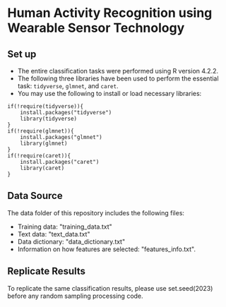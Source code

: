 # Human Activity Recognition using Wearable Sensor Technology

## Set up
- The entire classification tasks were performed using R version 4.2.2.
- The following three libraries have been used to perform the essential task: `tidyverse`, `glmnet`, and `caret`.
- You may use the following to install or load necessary libraries:
```
if(!require(tidyverse)){
    install.packages("tidyverse")
    library(tidyverse)
}
if(!require(glmnet)){
    install.packages("glmnet")
    library(glmnet)
}
if(!require(caret)){
    install.packages("caret")
    library(caret)
}
```

## Data Source
The data folder of this repository includes the following files:
- Training data: "training_data.txt"
- Text data: "text_data.txt"
- Data dictionary: "data_dictionary.txt"
- Information on how features are selected: "features_info.txt".

## Replicate Results
To replicate the same classification results, please use set.seed(2023) before any random sampling processing code.